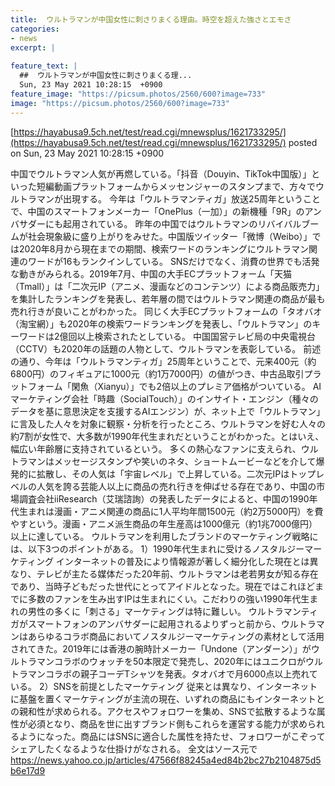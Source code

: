 ```yaml
---
title:  ウルトラマンが中国女性に刺さりまくる理由。時空を超えた強さとエモさ  
categories:
- news
excerpt: |
  
feature_text: |
  ##  ウルトラマンが中国女性に刺さりまくる理...
  Sun, 23 May 2021 10:28:15  +0900
feature_image: "https://picsum.photos/2560/600?image=733"
image: "https://picsum.photos/2560/600?image=733"
---
```


[https://hayabusa9.5ch.net/test/read.cgi/mnewsplus/1621733295/](https://hayabusa9.5ch.net/test/read.cgi/mnewsplus/1621733295/)
posted on Sun, 23 May 2021 10:28:15  +0900

<!--more-->

中国でウルトラマン人気が再燃している。「抖音（Douyin、TikTok中国版）」といった短編動画プラットフォームからメッセンジャーのスタンプまで、方々でウルトラマンが出現する。 今年は「ウルトラマンティガ」放送25周年ということで、中国のスマートフォンメーカー「OnePlus（一加）」の新機種「9R」のアンバサダーにも起用されている。 昨年の中国ではウルトラマンのリバイバルブームが社会現象級に盛り上がりをみせた。中国版ツイッター「微博（Weibo）」では2020年8月から現在までの期間、検索ワードのランキングにウルトラマン関連のワードが16もランクインしている。 SNSだけでなく、消費の世界でも活発な動きがみられる。2019年7月、中国の大手ECプラットフォーム「天猫（Tmall）」は「二次元IP（アニメ、漫画などのコンテンツ）による商品販売力」を集計したランキングを発表し、若年層の間ではウルトラマン関連の商品が最も売れ行きが良いことがわかった。 同じく大手ECプラットフォームの「タオバオ（淘宝網）」も2020年の検索ワードランキングを発表し、「ウルトラマン」のキーワードは2億回以上検索されたとしている。 中国国営テレビ局の中央電視台（CCTV）も2020年の話題の人物として、ウルトラマンを表彰している。 前述の通り、今年は「ウルトラマンティガ」25周年ということで、元来400元（約6800円）のフィギュアに1000元（約1万7000円）の値がつき、中古品取引プラットフォーム「閑魚（Xianyu）」でも2倍以上のプレミア価格がついている。 AIマーケティング会社「時趣（SocialTouch）」のインサイト・エンジン（種々のデータを基に意思決定を支援するAIエンジン）が、ネット上で「ウルトラマン」に言及した人々を対象に観察・分析を行ったところ、ウルトラマンを好む人々の約7割が女性で、大多数が1990年代生まれだということがわかった。とはいえ、幅広い年齢層に支持されているという。 多くの熱心なファンに支えられ、ウルトラマンはメッセージスタンプや笑いのネタ、ショートムービーなどを介して爆発的に拡散し、その人気は「宇宙レベル」で上昇している。二次元IPはトップレベルの人気を誇る芸能人以上に商品の売れ行きを伸ばせる存在であり、中国の市場調査会社iiResearch（艾瑞諮詢）の発表したデータによると、中国の1990年代生まれは漫画・アニメ関連の商品に1人平均年間1500元（約2万5000円）を費やすという。漫画・アニメ派生商品の年生産高は1000億元（約1兆7000億円）以上に達している。 ウルトラマンを利用したブランドのマーケティング戦略には、以下3つのポイントがある。 1）1990年代生まれに受けるノスタルジーマーケティング インターネットの普及により情報源が著しく細分化した現在とは異なり、テレビが主たる媒体だった20年前、ウルトラマンは老若男女が知る存在であり、当時子どもだった世代にとってアイドルとなった。現在ではこれほどまでに多数のファンを生み出すIPは生まれにくい。こだわりの強い1990年代生まれの男性の多くに「刺さる」マーケティングは特に難しい。 ウルトラマンティガがスマートフォンのアンバサダーに起用されるよりずっと前から、ウルトラマンはあらゆるコラボ商品においてノスタルジーマーケティングの素材として活用されてきた。2019年には香港の腕時計メーカー「Undone（アンダーン）」がウルトラマンコラボのウォッチを50本限定で発売し、2020年にはユニクロがウルトラマンコラボの親子コーデTシャツを発表。タオバオで月6000点以上売れている。 2）SNSを前提としたマーケティング 従来とは異なり、インターネットに基盤を置くマーケティングが主流の現在、いずれの商品にもインターネットとの親和性が求められる。アクセスやフォロワーを集め、SNSで拡散するような属性が必須となり、商品を世に出すブランド側もこれらを運営する能力が求められるようになった。商品にはSNSに適合した属性を持たせ、フォロワーがこぞってシェアしたくなるような仕掛けがなされる。 全文はソース元で https://news.yahoo.co.jp/articles/47566f88245a4ed84b2bc27b2104875d5b6e17d9
